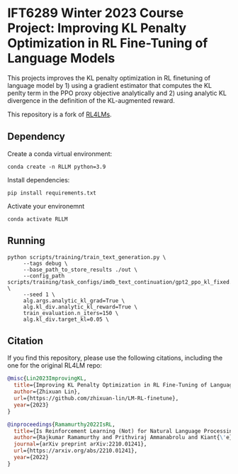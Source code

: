 # IFT6289 Winter 2023 Course Project: Improving KL Penalty Optimization in RL Fine-Tuning of Language Models


This projects improves the KL penalty optimization in RL finetuning of language model by 1) using a gradient estimator that computes the KL penlty term in the PPO proxy
objective analytically and 2) using analytic KL divergence in the definition of the KL-augmented reward.

This repository is a fork of [RL4LMs](https://github.com/allenai/RL4LMs).

## Dependency

Create a conda virtual environment:

```
conda create -n RLLM python=3.9
```

Install dependencies:

```
pip install requirements.txt
```

Activate your environemnt

```
conda activate RLLM
```


## Running


```
python scripts/training/train_text_generation.py \
     --tags debug \
     --base_path_to_store_results ./out \
     --config_path scripts/training/task_configs/imdb_text_continuation/gpt2_ppo_kl_fixed.yml \
     --seed 1 \
     alg.args.analytic_kl_grad=True \
     alg.kl_div.analytic_kl_reward=True \
     train_evaluation.n_iters=150 \
     alg.kl_div.target_kl=0.05 \
```



## Citation


If you find this repository, please use the following citations, including the one for the original RL4LM repo:


```bibtex
@misc{Lin2023ImprovingKL,
  title={Improving KL Penalty Optimization in RL Fine-Tuning of Language Models},
  author={Zhixuan Lin},
  url={https://github.com/zhixuan-lin/LM-RL-finetune},
  year={2023}
}
```

```bibtex
@inproceedings{Ramamurthy2022IsRL,
  title={Is Reinforcement Learning (Not) for Natural Language Processing?: Benchmarks, Baselines, and Building Blocks for Natural Language Policy Optimization},
  author={Rajkumar Ramamurthy and Prithviraj Ammanabrolu and Kiant{\'e} Brantley and Jack Hessel and Rafet Sifa and Christian Bauckhage and Hannaneh Hajishirzi and Yejin Choi},
  journal={arXiv preprint arXiv:2210.01241},
  url={https://arxiv.org/abs/2210.01241},
  year={2022}
}
```

